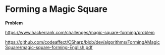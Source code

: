 # Forming a Magic Square

**Problem**

https://www.hackerrank.com/challenges/magic-square-forming/problem

https://github.com/codeaffect/CSharp/blob/dev/algorithms/FormingAMagicSquare/magic-square-forming-English.pdf
